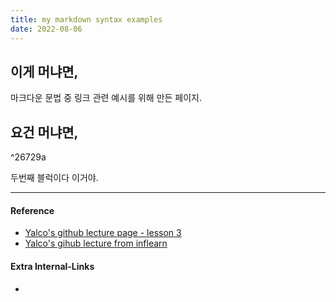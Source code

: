 ```yaml
---
title: my markdown syntax examples
date: 2022-08-06
---
```


## 이게 머냐면, 
마크다운 문법 중 링크 관련 예시를 위해 만든 페이지.

## 요건 머냐면,

^26729a

두번째 블럭이다 이거야.

---
#### Reference
- [Yalco's github lecture page - lesson 3](https://www.yalco.kr/@git-github/1-3/)
- [Yalco's gihub lecture from inflearn](https://www.inflearn.com/course/%EC%A0%9C%EB%8C%80%EB%A1%9C-%ED%8C%8C%EB%8A%94-%EA%B9%83/dashboard)
#### Extra Internal-Links
- 